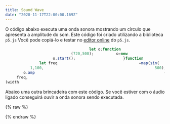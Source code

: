 ```yaml
---
title: Sound Wave
date: "2020-11-17T22:00:00.169Z"
---
```


O código abaixo executa uma onda sonora mostrando um círculo que apresenta a amplitude do som. Este código foi criado utilizando a biblioteca `p5.js` Você pode copiá-lo e testar no [editor online](https://editor.p5js.org/) do `p5.js`.

```js
                                     let o;function                                                                          setup(){createCanvas
                             (720,500);          o=new                                                             p5.TriOsc();                o.amp(0.5);
                     o.start();                     }function                                                 draw(){                                   background(0);
               let freq                                    =map(sin(                                  frameCount                                                    /150),-1,
           1,100,                                                 500);o                           .freq                                                                  (freq);
        o.amp                                                         (0.5);                    let y                                                                          = map(
     freq,                                                                100,500         ,500,0);                                                                                 circle
(width                                                                          /2, y, 16);                                                                                              }
```

Abaixo uma outra brincadeira com este código. Se você estiver com o áudio ligado conseguirá ouvir a onda sonora sendo executada.

{% raw %}
<style>
@media only screen and (min-width: 1350px) {
  #sound  {
    display:flex;justify-content:center;
  }
}
</style>
<div id="sound"></div>
<script src="https://cdnjs.cloudflare.com/ajax/libs/p5.js/0.7.2/p5.min.js"></script>
<script src="https://cdnjs.cloudflare.com/ajax/libs/p5.js/0.7.2/addons/p5.dom.min.js"></script>
<script src="https://cdnjs.cloudflare.com/ajax/libs/p5.js/1.1.9/addons/p5.sound.min.js"></script>

<script>
let o;
let f = 100;

function setup() {
  var canvas = createCanvas(1330, 300);
  canvas.parent('#sound');
  o = new p5.TriOsc();
  o.amp(0.5);
  o.start();
}

function draw() {
  background(255);
  freq = map(sin(frameCount / 50), -1, 1, 100, 500);
  o.freq(freq);
  o.amp(0.5);
  let y = map(freq, 200, 500, height, 0);
  
  textFont('monospace');
  let a = map(freq, 100, 500, 0, 8);
  
  let c = a > 7 ? 0 : 150;
  fill(c);
text('                                     let o;function                                                                          setup(){createCanvas', 0, 100);
  c = a > 6 && a < 7 ? 0 : 150;
  fill(c);
text('                             (720,500);          o=new                                                             p5.TriOsc();                o.amp(0.5);', 0, 110);
  c = a > 5 && a < 6 ? 0 : 150;
  fill(c);
text('                     o.start();                     }function                                                 draw(){                                   background(0);', 0, 120);
  c = a > 4 && a < 5 ? 0 : 150;
  fill(c);
text('               let freq                                    =map(sin(                                  frameCount                                                    /150),-1,', 0, 130);
  c = a > 3 && a < 4 ? 0 : 150;
  fill(c);
text('           1,100,                                                 500);o                           .freq                                                                  (freq);', 0, 140);
  c = a > 2 && a < 3 ? 0 : 150;
  fill(c);
text('        o.amp                                                         (0.5);                    let y                                                                          = map(', 0, 150);
  c = a > 1 && a < 2 ? 0 : 150;
  fill(c);
text('     freq,                                                                100,500         ,500,0);                                                                                 circle', 0, 160);
  c = a > 0 && a < 1 ? 0 : 150;
  fill(c);
text('(width                                                                          /2, y, 16);                                                                                              }', 0, 170);
}
</script>
{% endraw %}